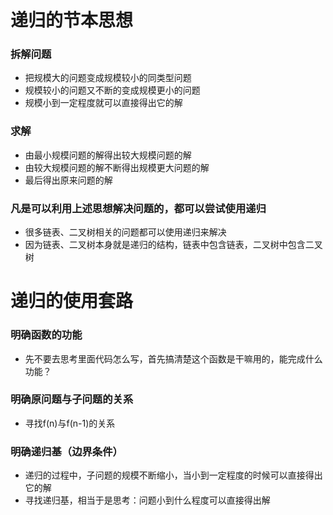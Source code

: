 # 递归的节本思想
### 拆解问题
* 把规模大的问题变成规模较小的同类型问题
* 规模较小的问题又不断的变成规模更小的问题
* 规模小到一定程度就可以直接得出它的解

### 求解
* 由最小规模问题的解得出较大规模问题的解
* 由较大规模问题的解不断得出规模更大问题的解
* 最后得出原来问题的解

### 凡是可以利用上述思想解决问题的，都可以尝试使用递归
* 很多链表、二叉树相关的问题都可以使用递归来解决
* 因为链表、二叉树本身就是递归的结构，链表中包含链表，二叉树中包含二叉树


# 递归的使用套路
### 明确函数的功能
* 先不要去思考里面代码怎么写，首先搞清楚这个函数是干嘛用的，能完成什么功能？
### 明确原问题与子问题的关系
* 寻找f(n)与f(n-1)的关系
### 明确递归基（边界条件）
* 递归的过程中，子问题的规模不断缩小，当小到一定程度的时候可以直接得出它的解
* 寻找递归基，相当于是思考：问题小到什么程度可以直接得出解









